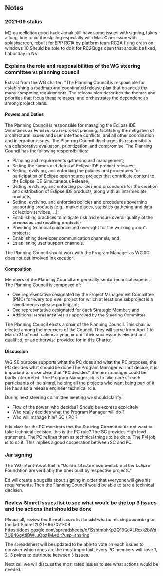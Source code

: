 ## Notes

### 2021-09 status

M2 cancellation good track Jonah still have some issues with signing,
takes a long time to do the signing especially with Mac Other issue with
splashscreen, rebuilt for EPP RC1A by platform team RC2A fixing crash on
windows 10 Should be able to do it for RC2 Bugs open that should be
fixed, Labor day in NA

### Explains the role and responsibilities of the WG steering committee vs planning council

Extract from the WG charter: "The Planning Council is responsible for
establishing a roadmap and coordinated release plan that balances the
many competing requirements. The release plan describes the themes and
priorities that focus these releases, and orchestrates the dependencies
among project plans.

#### Powers and Duties

The Planning Council is responsible for managing the Eclipse IDE
Simultaneous Release, cross-project planning, facilitating the
mitigation of architectural issues and user interface conflicts, and all
other coordination and integration issues. The Planning Council
discharges its responsibility via collaborative evaluation,
prioritization, and compromise. The Planning Council has the following
responsibilities:

  - Planning and requirements gathering and management;
  - Setting the names and dates of Eclipse IDE product releases;
  - Setting, evolving, and enforcing the policies and procedures for
    participation of Eclipse open source projects that contribute
    content to the Eclipse IDE Simultaneous Release;
  - Setting, evolving, and enforcing policies and procedures for the
    creation and distribution of Eclipse IDE products, along with all
    intermediate products;
  - Setting, evolving, and enforcing policies and procedures governing
    supporting products (e.g., marketplaces, statistics gathering and
    data collection services, ...);
  - Establishing practices to mitigate risk and ensure overall quality
    of the processes and resulting products;
  - Providing technical guidance and oversight for the working group’s
    projects;
  - Establishing developer communication channels; and
  - Establishing user support channels."

The Planning Council should work with the Program Manager as WG SC does
not get involved in execution.

#### Composition

Members of the Planning Council are generally senior technical experts.
The Planning Council is composed of:

  - One representative designated by the Project Management Committee
    (PMC) for every top level project for which at least one subproject
    is a simultaneous release participant;
  - One representative designated for each Strategic Member; and
  - Additional representatives as approved by the Steering Committee.

The Planning Council elects a chair of the Planning Council. This chair
is elected among the members of the Council. They will serve from April
1 to March 31 of each calendar year, or until their successor is elected
and qualified, or as otherwise provided for in this Charter.

#### Discussion

WG SC purpose supports what the PC does and what the PC proposes, the PC
decides what should be done The Program Manager will not decide, it is
important to make clear that "PC decides", the term manager could be
badly interpreted. The Program Manager job is to take care of each
participants of the simrel, helping all the projects who want being part
of it He has also a release engineer technical role.

During next steering committee meeting we should clarify:

  - Flow of the power, who decides? Should be express explicitely
  - Who really decides what the Program Manager will do ?
  - Who will manage him? SC / PC ?

It is clear for the PC members that the Steering Committee do not want
to take technical decision, this is the PC role? The SC provides High
level statement. The PC refines them as technical things to be done. The
PM job is to do it. This implies a good cooperation between SC and PC.

### Jar signing

The WG intent about that is "Build artifacts made available at the
Eclipse Foundation are verifiably the ones built by respective
projects."

Ed will create a bugzilla about signing in order that everyone will give
his requirements. Then the Planning Council would be able to take a
technical decision.

### Review Simrel issues list to see what would be the top 3 issues and the actions that should be done

Please all, review the Simrel issues list to add what is missing
according to the last Simrel 2021-06/2021-09
<https://docs.google.com/spreadsheets/d/1SsbtmbhKp2Q19QeXLRcxk2bWd7U94GgAtiBWuuOpz1M/edit?usp=sharing>

The spreadsheet will be updated to be able to vote on each issues to
consider which ones are the most important, every PC members will have
1, 2, 3 points to distribute between 3 issues.

Next call we will discuss the most rated issues to see what actions
would be needed.